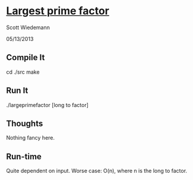 # [Largest prime factor](http://projecteuler.net/problem=3)
Scott Wiedemann

05/13/2013

## Compile It
cd ./src
make


## Run It
./largeprimefactor \[long to factor\]


## Thoughts
Nothing fancy here.

## Run-time
Quite dependent on input.  Worse case: O(n), where n is the long to factor.
